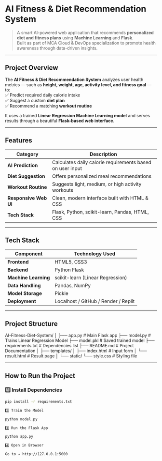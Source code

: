 # AI Fitness & Diet Recommendation System  

> A smart AI-powered web application that recommends **personalized diet and fitness plans** using **Machine Learning** and **Flask**.  
> Built as part of MCA Cloud & DevOps specialization to promote health awareness through data-driven insights.  

---

## Project Overview  

The **AI Fitness & Diet Recommendation System** analyzes user health metrics — such as **height, weight, age, activity level, and fitness goal** — to:  
✅ Predict required daily calorie intake  
✅ Suggest a custom **diet plan**  
✅ Recommend a matching **workout routine**

It uses a trained **Linear Regression Machine Learning model** and serves results through a beautiful **Flask-based web interface**.

---

##  Features  

| Category | Description |
|-----------|--------------|
|  **AI Prediction** | Calculates daily calorie requirements based on user input |
|  **Diet Suggestion** | Offers personalized meal recommendations |
|  **Workout Routine** | Suggests light, medium, or high activity workouts |
|  **Responsive Web UI** | Clean, modern interface built with HTML & CSS |
|  **Tech Stack** | Flask, Python, scikit-learn, Pandas, HTML, CSS |

---

## Tech Stack  

| Component | Technology Used |
|------------|----------------|
| **Frontend** | HTML5, CSS3 |
| **Backend** | Python Flask |
| **Machine Learning** | scikit-learn (Linear Regression) |
| **Data Handling** | Pandas, NumPy |
| **Model Storage** | Pickle |
| **Deployment** | Localhost / GitHub / Render / Replit |

---

## Project Structure

AI-Fitness-Diet-System/ │ ├── app.py                 # Main Flask app ├── model.py               # Trains Linear Regression Model ├── model.pkl              # Saved trained model ├── requirements.txt       # Dependencies list ├── README.md              # Project Documentation │ ├── templates/ │   ├── index.html         # Input form │   └── result.html        # Result page │ └── static/ └── style.css          # Styling file

---

##  How to Run the Project  

### 1️⃣ Install Dependencies  
```bash
pip install -r requirements.txt

2️⃣ Train the Model

python model.py

3️⃣ Run the Flask App

python app.py

4️⃣ Open in Browser

Go to → http://127.0.0.1:5000
